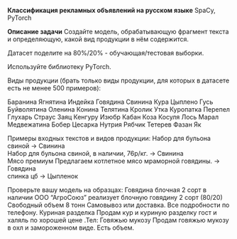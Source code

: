**Классификация рекламных объявлений на русском языке**
SpaCy, PyTorch

**Описание задачи**
Создайте модель, обрабатывающую фрагмент текста и определяющую, какой вид продукции в нём содержится.

Датасет поделите на 80%/20% - обучающая/тестовая выборки.

Используйте библиотеку PyTorch.

Виды продукции (брать только виды продукции, для которых в датасете есть не менее 500 примеров):

Баранина Ягнятина Индейка Говядина Свинина Кура Цыплено Гусь Буйволятина Оленина Конина Телятина Кролик Утка Куропатка Перепел Глухарь Страус Заяц Кенгуру Изюбр Кабан Коза Косуля Лось Марал Медвежатина Бобер Цесарка Нутрия Рябчик Тетерев Фазан Як

Примеры входных текстов и видов продукции:
Набор для бульона свиной -> Свинина\
Набор для бульона свиной, в наличии, 76р/кг. -> Свинина\
Мясо премиум Предлагаем котлетное мясо мраморной говядины. -> Говядина\
спинка цб -> Цыпленок

Проверьте вашу модель на образцах:
Говядина блочная 2 сорт в наличии ООО “АгроСоюз” реализует блочную говядину 2 сорт (80/20)
Свободный объем 8 тонн Самовывоз или доставка. Все подробности по телефону.
Куриная разделка Продам кур и куриную разделку гост и халяль по хорошей цене .Тел:
Говяжью мукозу Продам говяжью мукозу в охл и замороженном виде. Есть объем.
